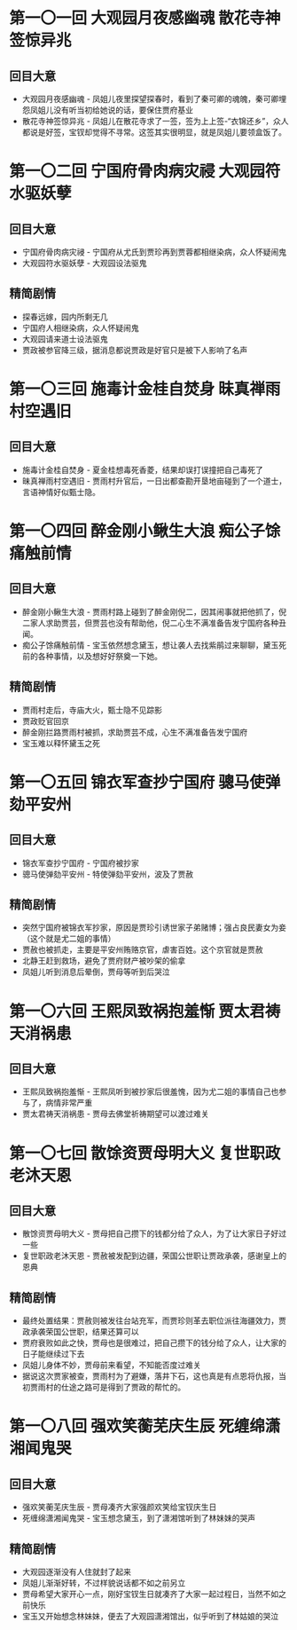 # 第一〇一回 大观园月夜感幽魂 散花寺神签惊异兆

## 回目大意

* 大观园月夜感幽魂 - 凤姐儿夜里探望探春时，看到了秦可卿的魂魄，秦可卿埋怨凤姐儿没有听当初给她说的话，要保住贾府基业
* 散花寺神签惊异兆 - 凤姐儿在散花寺求了一签，签为上上签-“衣锦还乡”，众人都说是好签，宝钗却觉得不寻常。这签其实很明显，就是凤姐儿要领盒饭了。

# 第一〇二回 宁国府骨肉病灾祲 大观园符水驱妖孽

## 回目大意

* 宁国府骨肉病灾祲 - 宁国府从尤氏到贾珍再到贾蓉都相继染病，众人怀疑闹鬼
* 大观园符水驱妖孽 - 大观园设法驱鬼
  
## 精简剧情

* 探春远嫁，园内所剩无几
* 宁国府人相继染病，众人怀疑闹鬼
* 大观园请来道士设法驱鬼
* 贾政被参官降三级，据消息都说贾政是好官只是被下人影响了名声

# 第一〇三回 施毒计金桂自焚身 昧真禅雨村空遇旧

## 回目大意

* 施毒计金桂自焚身 - 夏金桂想毒死香菱，结果却误打误撞把自己毒死了
* 昧真禅雨村空遇旧 - 贾雨村升官后，一日出都查勘开垦地亩碰到了一个道士，言语神情好似甄士隐。

# 第一〇四回 醉金刚小鳅生大浪 痴公子馀痛触前情

## 回目大意

* 醉金刚小鳅生大浪 - 贾雨村路上碰到了醉金刚倪二，因其闹事就把他抓了，倪二家人求助贾芸，但贾芸也没有帮助他，倪二心生不满准备告发宁国府各种丑闻。
* 痴公子馀痛触前情 - 宝玉依然想念黛玉，想让袭人去找紫鹃过来聊聊，黛玉死前的各种事情，以及想好好祭奠一下她。

## 精简剧情

* 贾雨村走后，寺庙大火，甄士隐不见踪影
* 贾政贬官回京
* 醉金刚拦路贾雨村被抓，求助贾芸不成，心生不满准备告发宁国府
* 宝玉难以释怀黛玉之死

# 第一〇五回 锦衣军查抄宁国府 骢马使弹劾平安州

## 回目大意

* 锦衣军查抄宁国府 - 宁国府被抄家
* 骢马使弹劾平安州 - 特使弹劾平安州，波及了贾赦

## 精简剧情

* 突然宁国府被锦衣军抄家，原因是贾珍引诱世家子弟赌博；强占良民妻女为妾（这个就是尤二姐的事情）
* 贾赦也被抓走，主要是平安州贿赂京官，虐害百姓。这个京官就是贾赦
* 北静王赶到救场，避免了贾府财产被吵架的偷拿
* 凤姐儿听到消息后晕倒，贾母等听到后哭泣

# 第一〇六回 王熙凤致祸抱羞惭 贾太君祷天消祸患

## 回目大意

* 王熙凤致祸抱羞惭 - 王熙凤听到被抄家后很羞愧，因为尤二姐的事情自己也参与了，病情非常严重
* 贾太君祷天消祸患 - 贾母去佛堂祈祷期望可以渡过难关

# 第一〇七回 散馀资贾母明大义 复世职政老沐天恩

## 回目大意

* 散馀资贾母明大义 - 贾母把自己攒下的钱都分给了众人，为了让大家日子好过一些
* 复世职政老沐天恩 - 贾赦被发配到边疆，荣国公世职让贾政承袭，感谢皇上的恩典

## 精简剧情

* 最终处置结果：贾赦则被发往台站充军，而贾珍则革去职位派往海疆效力，贾政承袭荣国公世职，结果还算可以
* 贾府衰败如此之快，贾母也是很难过，把自己攒下的钱分给了众人，让大家的日子能继续过下去
* 凤姐儿身体不妙，贾母前来看望，不知能否度过难关
* 据说这次贾家被查，贾雨村为了避嫌，落井下石，这也真是有点恩将仇报，当初贾雨村的仕途之路可是得到了贾政的帮忙的。

# 第一〇八回 强欢笑蘅芜庆生辰 死缠绵潇湘闻鬼哭

## 回目大意

* 强欢笑蘅芜庆生辰 - 贾母凑齐大家强颜欢笑给宝钗庆生日
* 死缠绵潇湘闻鬼哭 - 宝玉想念黛玉，到了潇湘馆听到了林妹妹的哭声

## 精简剧情

* 大观园逐渐没有人住就封了起来
* 凤姐儿渐渐好转，不过样貌说话都不如之前另立
* 贾母希望大家开心一点，刚好宝钗生日就凑齐了大家一起过程日，当然不如之前快乐
* 宝玉又开始想念林妹妹，便去了大观园潇湘馆出，似乎听到了林姑娘的哭泣
